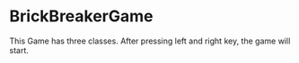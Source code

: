 # BrickBreakerGame
This Game has three classes. After pressing left and right key, the game will start.

